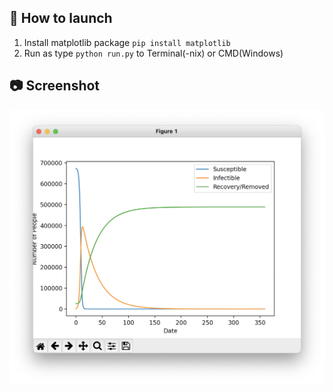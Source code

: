 🚀 How to launch
---
1. Install matplotlib package `pip install matplotlib`
2. Run as type `python run.py` to Terminal(-nix) or CMD(Windows)

📷 Screenshot
---
![](https://raw.githubusercontent.com/RedoC-github/Gifted-Information-2021/master/Day%201/screenshot.png)
